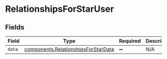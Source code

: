# RelationshipsForStarUser


## Fields

| Field                                                                                  | Type                                                                                   | Required                                                                               | Description                                                                            |
| -------------------------------------------------------------------------------------- | -------------------------------------------------------------------------------------- | -------------------------------------------------------------------------------------- | -------------------------------------------------------------------------------------- |
| `data`                                                                                 | [components.RelationshipsForStarData](../../models/shared/relationshipsforstardata.md) | :heavy_minus_sign:                                                                     | N/A                                                                                    |